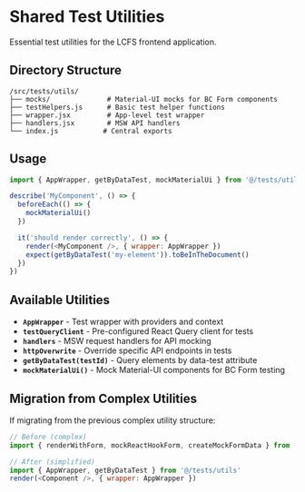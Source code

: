 # Shared Test Utilities

Essential test utilities for the LCFS frontend application.

## Directory Structure

```
/src/tests/utils/
├── mocks/              # Material-UI mocks for BC Form components
├── testHelpers.js      # Basic test helper functions
├── wrapper.jsx         # App-level test wrapper
├── handlers.jsx        # MSW API handlers
└── index.js           # Central exports
```

## Usage

```javascript
import { AppWrapper, getByDataTest, mockMaterialUi } from '@/tests/utils'

describe('MyComponent', () => {
  beforeEach(() => {
    mockMaterialUi()
  })

  it('should render correctly', () => {
    render(<MyComponent />, { wrapper: AppWrapper })
    expect(getByDataTest('my-element')).toBeInTheDocument()
  })
})
```

## Available Utilities

- **`AppWrapper`** - Test wrapper with providers and context
- **`testQueryClient`** - Pre-configured React Query client for tests
- **`handlers`** - MSW request handlers for API mocking
- **`httpOverwrite`** - Override specific API endpoints in tests
- **`getByDataTest(testId)`** - Query elements by data-test attribute
- **`mockMaterialUi()`** - Mock Material-UI components for BC Form testing

## Migration from Complex Utilities

If migrating from the previous complex utility structure:

```javascript
// Before (complex)
import { renderWithForm, mockReactHookForm, createMockFormData } from '@/tests/utils'

// After (simplified)
import { AppWrapper, getByDataTest } from '@/tests/utils'
render(<Component />, { wrapper: AppWrapper })
```